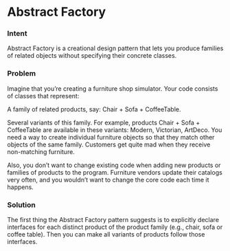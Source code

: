 # Abstract Factory

### Intent

Abstract Factory is a creational design pattern that lets you produce families of related objects without specifying their concrete classes.

### Problem

Imagine that you’re creating a furniture shop simulator. Your code consists of classes that represent:

A family of related products, say: Chair + Sofa + CoffeeTable.

Several variants of this family. For example, products Chair + Sofa + CoffeeTable are available in these variants: Modern, Victorian, ArtDeco.
You need a way to create individual furniture objects so that they match other objects of the same family. Customers get quite mad when they receive non-matching furniture.

Also, you don’t want to change existing code when adding new products or families of products to the program. Furniture vendors update their catalogs very often, and you wouldn’t want to change the core code each time it happens.

### Solution

The first thing the Abstract Factory pattern suggests is to explicitly declare interfaces for each distinct product of the product family (e.g., chair, sofa or coffee table). Then you can make all variants of products follow those interfaces.
